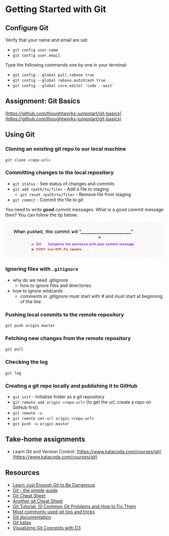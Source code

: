 # Getting Started with Git

## Configure Git

Verify that your name and email are set:

* `git config user.name`
* `git config user.email`

Type the following commands one by one in your terminal:

* `git config --global pull.rebase true`
* `git config --global rebase.autoStash true`
* `git config --global core.editor 'code --wait'`

## Assignment: Git Basics

[https://github.com/thoughtworks-jumpstart/git-basics](https://github.com/thoughtworks-jumpstart/git-basics)

## Using Git

### Cloning an existing git repo to our local machine

```text
git clone <repo-url>
```

### Committing changes to the local repository

* `git status` - See status of changes and commits
* `git add <path/to/file>` - Add a file to staging
  * `git reset <path/to/file>` - Remove file from staging    
* `git commit` - Commit the file to git

You need to write **good** commit messages. What is a good commit message then? You can follow the tip below:

![image](../.gitbook/assets/git_commit_message.png)

### Ignoring files with `.gitignore`

* why do we need .gitignore
  * how to ignore files and directories
* how to ignore wildcards
  * comments in .gitignore must start with \# and must start at beginning of the line

### Pushing local commits to the remote repository

```text
git push origin master
```

### Fetching new changes from the remote repository

```text
git pull
```

### Checking the log

```text
git log
```

### Creating a git repo locally and publishing it to GitHub

* `git init` - Initialize folder as a git repository
* `git remote add origin <repo-url>` \(to get the url, create a repo on GitHub first\)
* `git remote -v`
* `git remote set-url origin <repo-url>`
* `git push -u origin master`

## Take-home assignments

* Learn Git and Version Control: [https://www.katacoda.com/courses/git](https://www.katacoda.com/courses/git)

## Resources

* [Learn Just Enough Git to Be Dangerous](https://www.learnenough.com/git-tutorial)
* [Git - the simple guide](http://rogerdudler.github.io/git-guide/)
* [Git Cheat Sheet](https://gist.github.com/akras14/3d242d80af8388ebca60)
* [Another git Cheat Sheet](https://zeroturnaround.com/rebellabs/git-commands-and-best-practices-cheat-sheet/)
* [Git Tutorial: 10 Common Git Problems and How to Fix Them](https://www.codementor.io/citizen428/git-tutorial-10-common-git-problems-and-how-to-fix-them-aajv0katd)
* [Most commonly used git tips and tricks](https://github.com/git-tips/tips)
* [Git documentation](https://git-scm.com/docs)
* [Git katas](https://github.com/praqma-training/git-katas/blob/master/Overview.md)
* [Visualizing Git Concepts with D3](http://onlywei.github.io/explain-git-with-d3/)

